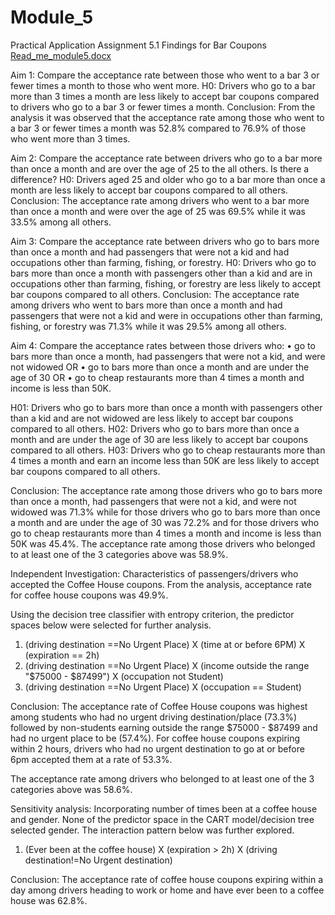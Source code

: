 # Module_5
Practical Application Assignment 5.1
Findings for Bar Coupons
[Read_me_module5.docx](https://github.com/cluswata/Module_5/files/15298858/Read_me_module5.docx)

Aim 1: Compare the acceptance rate between those who went to a bar 3 or fewer times a month to those who went more.
H0: Drivers who go to a bar more than 3 times a month are less likely to accept bar coupons compared to drivers who go to a bar 3 or fewer times a month.
Conclusion: From the analysis it was observed that the acceptance rate among those who went to a bar 3 or fewer times a month was 52.8% compared to 76.9% of those who went more than 3 times.

Aim 2: Compare the acceptance rate between drivers who go to a bar more than once a month and are over the age of 25 to the all others. Is there a difference?
H0: Drivers aged 25 and older who go to a bar more than once a month are less likely to accept bar coupons compared to all others.
Conclusion: The acceptance rate among drivers who went to a bar more than once a month and were over the age of 25 was 69.5% while it was 33.5% among all others.

Aim 3: Compare the acceptance rate between drivers who go to bars more than once a month and had passengers that were not a kid and had occupations other than farming, fishing, or forestry.
H0: Drivers who go to bars more than once a month with passengers other than a kid and are in occupations other than farming, fishing, or forestry are less likely to accept bar coupons compared to all others.
Conclusion: The acceptance rate among drivers who went to bars more than once a month and had passengers that were not a kid and were in occupations other than farming, fishing, or forestry was 71.3% while it was 29.5% among all others.

Aim 4: Compare the acceptance rates between those drivers who:
•	go to bars more than once a month, had passengers that were not a kid, and were not widowed OR
•	go to bars more than once a month and are under the age of 30 OR
•	go to cheap restaurants more than 4 times a month and income is less than 50K.

H01: Drivers who go to bars more than once a month with passengers other than a kid and are not widowed are less likely to accept bar coupons compared to all others.
H02: Drivers who go to bars more than once a month and are under the age of 30 are less likely to accept bar coupons compared to all others.
H03: Drivers who go to cheap restaurants more than 4 times a month and earn an income less than 50K are less likely to accept bar coupons compared to all others.

Conclusion: The acceptance rate among those drivers who go to bars more than once a month, had passengers that were not a kid, and were not widowed was 71.3% while for those drivers who go to bars more than once a month and are under the age of 30 was 72.2% and for those drivers who go to cheap restaurants more than 4 times a month and income is less than 50K was 45.4%. The acceptance rate among those drivers who belonged to at least one of the 3 categories above was 58.9%.

Independent Investigation: Characteristics of passengers/drivers who accepted the Coffee House coupons.
From the analysis, acceptance rate for coffee house coupons was 49.9%.

Using the decision tree classifier with entropy criterion, the predictor spaces below were selected for further analysis.

1.	(driving destination ==No Urgent Place) X (time at or before 6PM) X (expiration == 2h)
2.	(driving destination ==No Urgent Place) X (income outside the range "$75000 - $87499") X (occupation not Student)
3.	(driving destination ==No Urgent Place) X (occupation == Student)

Conclusion: The acceptance rate of Coffee House coupons was highest among students who had no urgent driving destination/place (73.3%) followed by non-students earning outside the range $75000 - $87499 and had no urgent place to be (57.4%). For coffee house coupons expiring within 2 hours, drivers who had no urgent destination to go at or before 6pm accepted them at a rate of 53.3%.

The acceptance rate among drivers who belonged to at least one of the 3 categories above was 58.6%.

Sensitivity analysis: Incorporating number of times been at a coffee house and gender.
None of the predictor space in the CART model/decision tree selected gender. The interaction pattern below was further explored.
1.	(Ever been at the coffee house) X (expiration > 2h) X (driving destination!=No Urgent destination)

Conclusion: The acceptance rate of coffee house coupons expiring within a day among drivers heading to work or home and have ever been to a coffee house was 62.8%.
